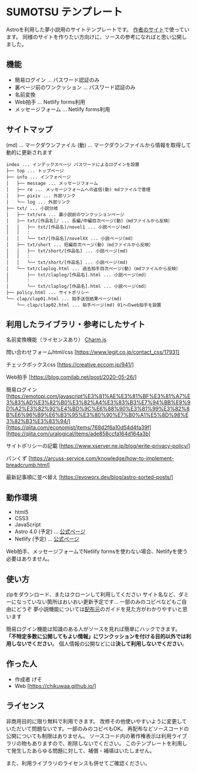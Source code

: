 # SUMOTSU テンプレート

Astroを利用した夢小説用のサイトテンプレートです。
[作者のサイト](#)で使っています。
同様のサイトを作りたい方向けに、ソースの参考になればと思い公開しました。

## 機能

* 簡易ログイン ... パスワード認証のみ
* 裏ページ前のワンクッション ... パスワード認証のみ
* 名前変換
* Web拍手 ... Netlify forms利用
* メッセージフォーム ... Netlify forms利用

## サイトマップ
(md) ... マークダウンファイル
(動) ... マークダウンファイルから情報を取得して動的に更新されます

```
index ... インデックスページ パスワードによるログインを設置
├── top ... トップページ
├── info ... インフォページ
│   ├── message ... メッセージフォーム
│   ├── re ... メッセージフォームへの返信(動) mdファイルで管理
│   ├── pixiv ... 外部リンク
│   └── log ... 外部リンク
├── txt/ ... 小説分岐
│   ├── txt/ura ... 裏小説前のワンクッションページ
│   ├── txt/[作品名]/ ... 長編/中編目次ページ(動)（mdファイルから反映）
│   │   ├── txt/[作品名]/novel1 ... 小説ページ(md)
│   │   :
│   │   └── txt/[作品名]/novelXX ... 小説ページ(md)
│   ├── txt/short ... 短編目次ページ(動)（mdファイルから反映）
│   │   ├── txt/short/[作品名] ... 小説ページ(md)
│   │   :
│   │   └── txt/short/[作品名] ... 小説ページ(md)
│   └── txt/claplog.html ... 過去拍手目次ページ(動)（mdファイルから反映）
│       ├── txt/claplog/[作品名].html ... 小説ページ(md)
│       :
│       └── txt/claplog/[作品名].html ... 小説ページ(md)
├── policy.html ... サイトポリシー
└── clap/clap01.html ... 拍手送信結果ページ(md)
    └── clap/clap02.html ... 拍手ページ(md) 01へのweb拍手を設置
```

## 利用したライブラリ・参考にしたサイト

名前変換機能（ライセンスあり）
[Charm.js](https://lanama.net/scripts/charm/)

問い合わせフォームhtml/css
[https://www.legit.co.jp/contact_css/17931]

チェックボックスcss
[https://creative.eccom.jp/941/]

Web拍手
[https://blog.comilab.net/post/2020-05-26/]

簡易ログイン
[https://emotopi.com/javascript%E3%81%AE%E3%81%BF%E3%81%A7%E3%83%AD%E3%82%B0%E3%82%A4%E3%83%B3%E7%94%BB%E9%9D%A2%E3%82%92%E4%BD%9C%E6%88%90%E3%81%99%E3%82%8B%E6%96%B9%E6%B3%95%E3%80%90%E7%B0%A1%E5%8D%98%E3%82%B3%E3%83%94/]
[https://qiita.com/economist/items/768d2f6a10d54d4fa39f]
[https://qiita.com/uralogical/items/ade858ccfa164d164a3b]

サイトポリシーの記載
[https://www.xserver.ne.jp/blog/write-privacy-policy/]

パンくず
[https://arcuss-service.com/knowledge/how-to-implement-breadcrumb.html]

最新記事順に並べ替え
[https://evoworx.dev/blog/astro-sorted-posts/]

## 動作環境

* html5
* CSS3
* JavaScript
* Astro 4.0 (予定) ... [公式ページ](https://docs.astro.build/ja/getting-started/)
* Netlify (予定) ... [公式ページ](https://docs.netlify.com/)

Web拍手、メッセージフォームでNetlify formsを使わない場合、Netlifyを使う必要はありません。

## 使い方

zipをダウンロード、またはクローンして利用してください
サイト名など、ダミーになっていない箇所はおいおい更新予定です...
一部のみのコピペなどもご自由にどうぞ
夢小説機能については[配布元](https://lanama.net/scripts/charm/)のガイドを見た方がわかりやすいと思います

簡易ログイン機能は知識のある人がソースを見れば簡単にハックできます。
**「不特定多数に公開してもよい情報」**にワンクッションを付ける目的以外では**利用しないでください**。
個人情報の公開などには**決して利用しないでください**。

## 作った人

* 作成者 げそ
* Web [https://chikuwaa.github.io/]

## ライセンス

非商用目的に限り無料で利用できます。
改修その他使いやすいように変更していただいて問題ないです。一部のみのコピペもOK。
再配布などソースコードの公開についても制限はありません。
ソースコード内の著作権表示は利用ライブラリの物もありますので、削除しないでください。
このテンプレートを利用して発生したあらゆる問題に対して、補償・補填はいたしません。

また、利用ライブラリのライセンスも併せてご確認ください。